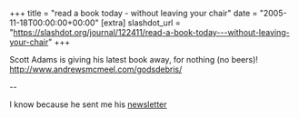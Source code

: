 +++
title = "read a book today - without leaving your chair"
date = "2005-11-18T00:00:00+00:00"
[extra]
slashdot_url = "https://slashdot.org/journal/122411/read-a-book-today---without-leaving-your-chair"
+++

<p>Scott Adams is giving his latest book away, for nothing (no beers)!<br><a href="http://www.andrewsmcmeel.com/godsdebris/">http://www.andrewsmcmeel.com/godsdebris/</a></p>
<p>--</p>
<p>I know because he sent me his <a href="http://www.dilbert.com/comics/dilbert/dnrc/html/newsletter62.html">newsletter</a></p>

